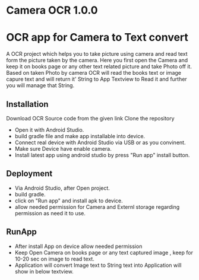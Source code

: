 # Camera OCR 1.0.0

# OCR app for Camera to  Text  convert 
A OCR project which helps you to take picture using camera and read text form the picture taken by the camera.
Here you first open the Camera and keep it on books page or any other text related picture and take Photo off it.
Based on taken Photo by camera OCR will read the books text or image capure text and will return it' String to App Textview to
Read it and further you will manage that String.

## Installation
 Download OCR Source code from the given link
 Clone the repository
 - Open it with Android Studio.
 - build gradle file and make app installable into device.
 - Connect real device with Android Studio via USB or as you convinent.
 - Make sure Device have enable camera.
 - Install latest app using android studio by press "Run app" install button.
     
## Deployment
- Via Android Studio, after Open project.
- build gradle.
- click on "Run app" and install apk to device.
- allow needed permission for Camera and Externl storage regarding permission as need it to use.

## RunApp
- After install App on device allow needed permission
- Keep Open Camera on books page or any text captured image , keep for 10-20 sec on image to read text.
- Application will convert Image text to String text into Application will show in below textview.

